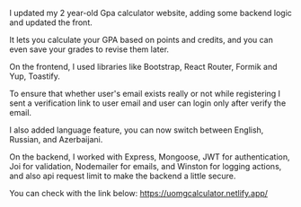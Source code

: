 I updated my 2 year-old Gpa calculator website, adding some backend logic and updated the front. 

It lets you calculate your GPA based on points and credits, and you can even save your grades to revise them later. 

On the frontend, I used libraries like Bootstrap, React Router, Formik and Yup, Toastify. 

To ensure that whether user's email exists really or not while registering I sent a verification link to user email and user can login only after verify the email.

I also added language feature, you can now switch between English, Russian, and Azerbaijani.

On the backend, I worked with Express, Mongoose, JWT for authentication, Joi for validation, Nodemailer for emails, and Winston for logging actions, and also api request limit to make the backend a little secure. 

You can check with the link below: 
https://uomgcalculator.netlify.app/
